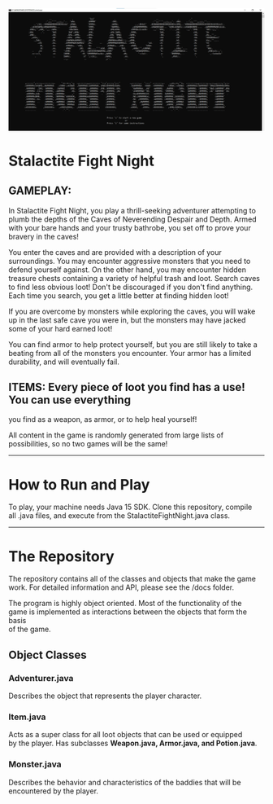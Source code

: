 ![splash output](/dev_documents/splash_print.jpg)  
  
    
# Stalactite Fight Night  
  
## GAMEPLAY:
In Stalactite Fight Night, you play a thrill-seeking adventurer
attempting to plumb the depths of the Caves of Neverending Despair
and Depth.  Armed with your bare hands and your trusty bathrobe, you
set off to prove your bravery in the caves!

You enter the caves and are provided with a description of your
surroundings.  You may encounter aggressive monsters that you need
to defend yourself against.  On the other hand, you may encounter 
hidden treasure chests containing a variety of helpful trash and loot.
Search caves to find less obvious loot!  Don't be discouraged if you
don't find anything.  Each time you search, you get a little better at
finding hidden loot!

If you are overcome by monsters while exploring the caves, you will wake up
in the last safe cave you were in, but the monsters may have jacked some of
your hard earned loot!

You can find armor to help protect yourself, but you are still likely
to take a beating from all of the monsters you encounter.  Your armor
has a limited durability, and will eventually fail.

## ITEMS:  Every piece of loot you find has a use!  You can use everything 
you find as a weapon, as armor, or to help heal yourself!  
  
All content in the game is randomly generated from large lists of  
possibilities, so no two games will be the same!
  
---  
  
# How to Run and Play  
  
To play, your machine needs Java 15 SDK.  Clone this repository, compile  
all .java files, and execute from the StalactiteFightNight.java class.  
  
---  
  
# The Repository  
  
The repository contains all of the classes and objects that make the game  
work.  For detailed information and API, please see the /docs folder.  

The program is highly object oriented.  Most of the functionality of the  
game is implemented as interactions between the objects that form the basis  
of the game.  
  
## Object Classes  
  
### Adventurer.java  
Describes the object that represents the player character.

### Item.java  
Acts as a super class for all loot objects that can be used or equipped  
by the player.  Has subclasses **Weapon.java, Armor.java, and Potion.java**.  
  
### Monster.java  
Describes the behavior and characteristics of the baddies that will be  
encountered by the player.
  

